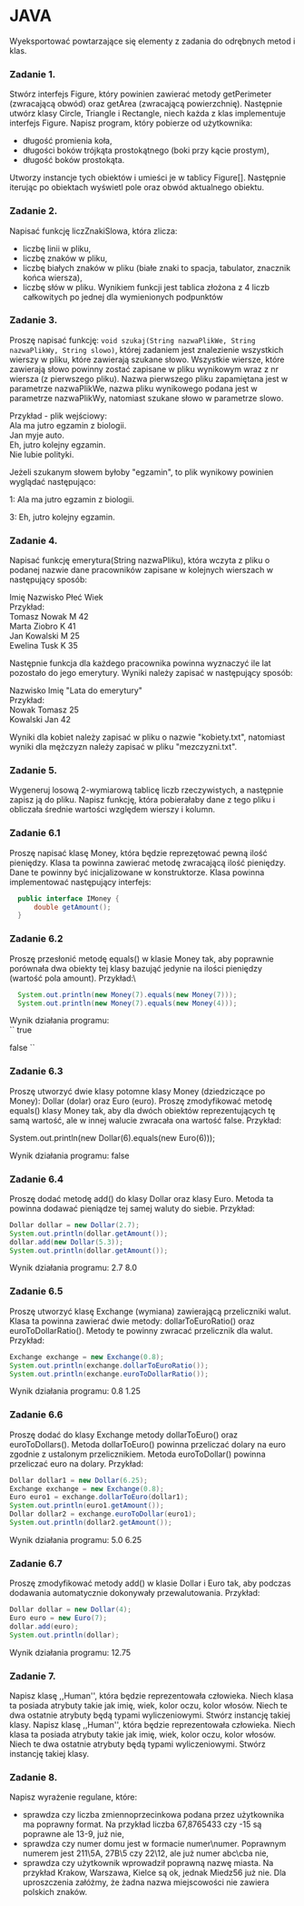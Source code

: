 # JAVA
Wyeksportować powtarzające się elementy z zadania do odrębnych metod i klas.

### Zadanie 1.

Stwórz interfejs Figure, który powinien zawierać metody getPerimeter (zwracającą obwód) oraz getArea (zwracającą powierzchnię). Następnie utwórz klasy Circle, Triangle i Rectangle, niech każda z klas implementuje interfejs Figure. Napisz program, który pobierze od użytkownika:
   - długość promienia koła,
   - długości boków trójkąta prostokątnego (boki przy kącie prostym),
   - długość boków prostokąta.
  
Utworzy instancje tych obiektów i umieści je w tablicy Figure[]. Następnie iterując po obiektach wyświetl pole oraz obwód aktualnego obiektu.

### Zadanie 2.

Napisać funkcję liczZnakiSlowa, która zlicza:
  - liczbę linii w pliku,
  - liczbę znaków w pliku,
  - liczbę białych znaków w pliku (białe znaki to spacja, tabulator, znacznik końca wiersza),
  - liczbę słów w pliku.
Wynikiem funkcji jest tablica złożona z 4 liczb całkowitych po jednej dla wymienionych podpunktów

### Zadanie 3.

Proszę napisać funkcję: ``void szukaj(String nazwaPlikWe, String nazwaPlikWy, String slowo)``, której zadaniem jest znalezienie wszystkich wierszy w pliku, które zawierają szukane słowo. Wszystkie wiersze, które zawierają słowo powinny zostać zapisane w pliku wynikowym wraz z nr wiersza (z pierwszego pliku). Nazwa pierwszego pliku zapamiętana jest w parametrze nazwaPlikWe, nazwa pliku wynikowego podana jest w parametrze nazwaPlikWy, natomiast szukane słowo w parametrze slowo.

Przykład - plik wejściowy:\
     Ala ma jutro egzamin z biologii.\
     Jan myje auto.\
     Eh, jutro kolejny egzamin.\
     Nie lubie polityki.

Jeżeli szukanym słowem byłoby "egzamin", to plik wynikowy powinien wyglądać następująco:

1: Ala ma jutro egzamin z biologii.

3: Eh, jutro kolejny egzamin. 


### Zadanie 4.

Napisać funkcję emerytura(String nazwaPliku), która wczyta z pliku o podanej nazwie dane pracowników zapisane w kolejnych wierszach w następujący sposób:

Imię Nazwisko Płeć Wiek\
Przykład:\
Tomasz Nowak M 42\
Marta Ziobro K 41\
Jan Kowalski M 25\
Ewelina Tusk K 35

Następnie funkcja dla każdego pracownika powinna wyznaczyć ile lat pozostało do jego emerytury. Wyniki należy zapisać w następujący sposób:


Nazwisko Imię "Lata do emerytury"\
Przykład:\
Nowak Tomasz 25\
Kowalski Jan 42

Wyniki dla kobiet należy zapisać w pliku o nazwie "kobiety.txt", natomiast wyniki dla mężczyzn należy zapisać w pliku "mezczyzni.txt".

### Zadanie 5.

Wygeneruj losową 2-wymiarową tablicę liczb rzeczywistych, a następnie zapisz ją do pliku. Napisz funkcję, która pobierałaby dane z tego pliku i obliczała średnie wartości względem wierszy i kolumn.


### Zadanie 6.1

Proszę napisać klasę Money, która będzie reprezętować pewną ilość pieniędzy. Klasa ta powinna zawierać metodę zwracającą ilość pieniędzy. Dane te powinny być inicjalizowane w konstruktorze. Klasa powinna implementować następujący interfejs:
```java
  public interface IMoney {
      double getAmount();
  }
```

### Zadanie 6.2

Proszę przesłonić metodę equals() w klasie Money tak, aby poprawnie porównała dwa obiekty tej klasy bazująć jedynie na ilości pieniędzy (wartość pola amount). Przykład:\
```java
  System.out.println(new Money(7).equals(new Money(7)));
  System.out.println(new Money(7).equals(new Money(4)));
```

Wynik działania programu:\
``
true

false
``
### Zadanie 6.3 

Proszę utworzyć dwie klasy potomne klasy Money (dziedziczące po Money): Dollar (dolar) oraz Euro (euro). Proszę zmodyfikować metodę equals() klasy Money tak, aby dla dwóch obiektów reprezentujących tę samą wartość, ale w innej walucie zwracała ona wartość false. Przykład:


System.out.println(new Dollar(6).equals(new Euro(6))); 

Wynik działania programu:
false

### Zadanie 6.4

Proszę dodać metodę add() do klasy Dollar oraz klasy Euro. Metoda ta powinna dodawać pieniądze tej samej waluty do siebie. Przykład:

```java
Dollar dollar = new Dollar(2.7); 
System.out.println(dollar.getAmount()); 
dollar.add(new Dollar(5.3));
System.out.println(dollar.getAmount()); 
```

Wynik działania programu:
2.7
8.0

### Zadanie 6.5

Proszę utworzyć klasę Exchange (wymiana) zawierającą przeliczniki walut. Klasa ta powinna zawierać dwie metody: dollarToEuroRatio() oraz euroToDollarRatio(). Metody te powinny zwracać przelicznik dla walut. Przykład:
```java
Exchange exchange = new Exchange(0.8); 
System.out.println(exchange.dollarToEuroRatio()); 
System.out.println(exchange.euroToDollarRatio()); 
```

Wynik działania programu:
0.8
1.25

### Zadanie 6.6

Proszę dodać do klasy Exchange metody dollarToEuro() oraz euroToDollars(). Metoda dollarToEuro() powinna przeliczać dolary na euro zgodnie z ustalonym przelicznikiem. Metoda euroToDollar() powinna przeliczać euro na dolary. Przykład:

```java
Dollar dollar1 = new Dollar(6.25); 
Exchange exchange = new Exchange(0.8); 
Euro euro1 = exchange.dollarToEuro(dollar1);
System.out.println(euro1.getAmount()); 
Dollar dollar2 = exchange.euroToDollar(euro1);
System.out.println(dollar2.getAmount()); 
```

Wynik działania programu:
5.0
6.25

### Zadanie 6.7

Proszę zmodyfikować metody add() w klasie Dollar i Euro tak, aby podczas dodawania automatycznie dokonywały przewalutowania. Przykład:

```java
Dollar dollar = new Dollar(4); 
Euro euro = new Euro(7); 
dollar.add(euro); 
System.out.println(dollar); 
```

Wynik działania programu:
12.75

### Zadanie 7.

Napisz klasę ,,Human'', która będzie reprezentowała człowieka. Niech klasa ta posiada atrybuty takie jak imię, wiek, kolor oczu, kolor włosów. Niech te dwa ostatnie atrybuty będą typami wyliczeniowymi. Stwórz instancję takiej klasy. Napisz klasę ,,Human'', która będzie reprezentowała człowieka. Niech klasa ta posiada atrybuty takie jak imię, wiek, kolor oczu, kolor włosów. Niech te dwa ostatnie atrybuty będą typami wyliczeniowymi. Stwórz instancję takiej klasy.

### Zadanie 8.

Napisz wyrażenie regulane, które:

  - sprawdza czy liczba zmiennoprzecinkowa podana przez użytkownika ma poprawny format. Na przykład liczba 67,8765433 czy -15 są poprawne ale 13-9, już nie,
  - sprawdza czy numer domu jest w formacie numer\numer. Poprawnym numerem jest 211\5A, 27B\5 czy 22\12, ale już numer abc\cba nie,
  - sprawdza czy użytkownik wprowadził poprawną nazwę miasta. Na przykład Krakow, Warszawa, Kielce są ok, jednak Miedz56 już nie. Dla uproszczenia załóżmy, że żadna nazwa miejscowości nie zawiera polskich znaków.
